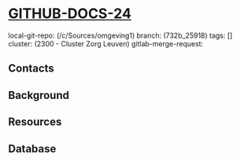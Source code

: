 # [GITHUB-DOCS-24](https://jira.github.com/browse/GITHUB-DOCS-24)

local-git-repo: (/c/Sources/omgeving1)
branch: (732b_25918)
tags: []
cluster: (2300 - Cluster Zorg Leuven)
gitlab-merge-request:

## Contacts

## Background

## Resources

## Database